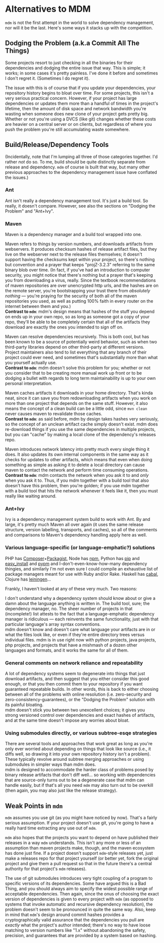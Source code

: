 Alternatives to MDM
===================

```mdm``` is not the first attempt in the world to solve dependency management, nor will it be the last.
Here's some ways it stacks up with the competition.



Dodging the Problem (a.k.a Commit All The Things)
-------------------------------------------------

Some projects resort to just checking in all the binaries for their dependencies and dodging the entire issue that way.
This is simple; it works; in some cases it's pretty painless.  I've done it before and sometimes I don't regret it.  (Sometimes I do regret it).

The issue with this is of course that if you update your dependencies, your repository history begins to bloat over time.
For some projects, this isn't a very serious practical concern.
However, if your project has large dependencies or updates them more than a handful of times in the project's lifetime, then the amount of disk space and network bandwidth you're wasting when someone does new clone of your project gets pretty big.
Whether or not you're using a DVCS (like git) changes whether these costs are heavier on a central server or on clients, but regardless of where you push the problem you're still accumulating waste somewhere.



Build/Release/Dependency Tools
------------------------------

(Incidentally, note that I'm lumping all three of those categories together.  I'd rather *not* do so.  To me, build should be quite distinctly separate from release and dependency.
```mdm``` of course is built that way, but many other previous approaches to the dependency management issue have conflated the issues.)


### Ant

Ant isn't really a dependency management tool.  It's just a build tool.  So really, it doesn't compare.  However, see also the sections on "Dodging the Problem" and "Ant+Ivy".


### Maven

Maven is a dependency manager and a build tool wrapped into one.

Maven refers to things by version numbers, and downloads artifacts from webservers.
It produces checksum hashes of release artifact files, but they live on the webserver next to the release files themselves; it doesn't support having the checksums kept within your project,
so there's nothing but convention and a prayer that keeps "projZ-3.2.3" referring to the same binary blob over time.
(In fact, if you've had an introduction to computer security, you might notice that there's nothing but a prayer that's keeping you from downloading a virus, really.
Since the textbook recommendations of maven repositories are over unencrypted http urls, and the hashes are on the remote server, you're bootstrapping your trust there from *absolutely nothing* &mdash; you're praying for the security of both all of the maven repositories you used, as well as putting 100% faith in every router on the internet between them and you.)  
**Contrast to ```mdm```**:
mdm's design means that hashes of the stuff you depend on ends up in your own repo, so as long as someone got a copy of your repo, they'll be able to be completely certain that all of the artifacts they download are exactly the ones you intended to sign off on.

Maven can resolve dependencies recursively.
This is both cool, but has been known to be a source of potentially weird behavior, such as when two third-party libraries depend on other third-party at different versions.
Project maintainers also tend to list everything that any branch of their project could ever need, and sometimes that's substantially more than what you yourself actually use.  
**Contrast to ```mdm```**:
mdm doesn't solve this problem for you; whether or not you consider that to be creating more manual work up front or to be dodging a bullet with regards to long term maintainability is up to your own personal interpretation.

Maven caches artifacts it downloads in your home directory.
That's kinda neat, since it can save you from redownloading artifacts when you work on more than one project that depends on the same stuff.
However, it also means the concept of a clean build can be a little odd, since ```mvn clean``` never causes maven to revalidate those caches.  
**Contrast to ```mdm```**:
as said before, mdm by design takes hashes very seriously, so the concept of an unclean artifact cache simply doesn't exist.
mdm does re-download things if you use the same dependencies in multiple projects, but you can "cache" by making a local clone of the dependency's releases repo.

Maven introduces network latency into pretty much every single thing it does.
It also updates its own internal components in the same way as it checks for updates to other artifacts,
which means that even when doing something as simple as asking it to delete a local directory can cause maven to contact the network and perform time consuming operations.  
**Contrast to ```mdm```**:
mdm contacts the network when you ask it to and *only* when you ask it to.
Thus, if you mdm together with a build tool that also doesn't have this problem, then you're golden;
if you use mdm together with a build tool that hits the network whenever it feels like it, then you must really like waiting around.


### Ant+Ivy

Ivy is a dependency management system build to work with Ant.
By and large, it's pretty much Maven all over again (it uses the same release structure, version labelling, transports, and caches),
so all of the comments and comparisons to Maven's dependency handling apply here as well.


### Various language-specific (or language-emphatic?) solutions

PHP has [Composer](http://getcomposer.org/)+[Packagist](http://packagist.org/),
Node has [npm](https://npmjs.org/),
Python has [pip](http://www.pip-installer.org) and [easy_install](http://packages.python.org/distribute/easy_install.html) and [pypm](http://code.activestate.com/pypm/) and I-don't-even-know-how-many dependency thingies,
and similarly I'm not even sure I could compile an exhaustive list of package managers meant for use with Ruby and/or Rake.
Haskell has [cabal](http://www.haskell.org/cabal/),
Clojure has [leiningen](http://leiningen.org/)...

Frankly, I haven't looked at any of these very much.  Two reasons:

I don't understand why a dependency system should know about or give a damn about the language anything is written in.  The build tool, sure;  the dependency manager, no.
The sheer number of projects in that (incomplete!) list attests to the fact that a language-emphatic dependency manager is ridiculous &mdash; each reinvents the same functionality, just with that particular language's array syntax conventions.  
mdm doesn't know and doesn't care what language your artifacts are in or what the files look like, or even if they're entire directory trees versus individual files.
mdm is in use right now with python projects, java projects, php projects, and projects that have a mishmash of a dozen other languages and formats, and it works the same for all of them.


### General comments on network reliance and repeatability

A lot of dependency systems seem to degenerate into things that just download artifacts,
and then suggest that you either consider this good enough,
or that you then commit them to your repository if you want guaranteed repeatable builds.
In other words, this is back to either choosing between all of the problems with online resolution (i.e. zero-security and zero-consistency-guarantees),
or the "Dodging the Problem" solution with its painful bloating.  
mdm doesn't stick you between two unexcellent choices; it gives you strong versioned control over dependencies and exact hashes of artifacts, and at the same time doesn't impose any worries about bloat.


### Using submodules directly, or various subtree-esqe strategies

There are several tools and approaches that work great as long as you're only ever worried about depending on things that look like source (i.e., it diffs well, so drawing it into your own repository history isn't a problem).
These typically revolve around subtree merging approaches or using submodules in simpler ways than mdm does.  
mdm is designed to accommodate the harder class of problems posed by binary release artifacts that don't diff well... so working with dependencies that are source-only turns out to be a degenerate case that mdm can handle easily, but if that's all you need ```mdm``` may also turn out to be overkill (then again, you may also just like the release strategy).



Weak Points in ```mdm```
------------------------

```mdm``` assumes you use git (as you might have noticed by now).  That's a fairly serious assumption.
If your project doesn't use git, you're going to have a really hard time extracting any use out of ```mdm```.

```mdm``` also hopes that the projects you want to depend on have published their releases in a way ```mdm``` understands.
This isn't any more or less of an assumption than maven projects make, though, and the maven ecosystem has done just fine.
If a project doesn't support ```mdm```-style releases yet, just make a releases repo for that project yourself (or better yet, fork the original project and give them a pull request so that in the future there's a central authority for that project's ```mdm``` releases).

The use of git submodules introduces very tight coupling of a program to specific versions of its dependencies.
Some have argued this is a Bad Thing, and you should always aim to specify the widest possible range of acceptable dependencies.
Then again, since the onus of choosing the exact version of dependencies is given to every project with ```mdm``` (as opposed to systems that invoke automatic and recursive dependency resolution),
 the problem doesn't seem to be pronounced in quite the same way.
Also, keep in mind that ```mdm```'s design around commit hashes provides a cryptographically valid assurance that the dependencies you pull are *exactly* what the project's author intended;
 there's no way to have loose matching to version numbers like "1.x" without abandoning the safety, precision, and guarantees that are provided by a system based on hashing.


